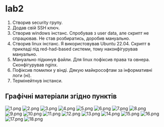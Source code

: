 # lab2
1. Створив security групу.
2. Додав свій SSH ключ.
3. Створив windows інстанс. Спробував з user data, але скрипт не спрацював. Не став розбиратись, доробив мануально.
4. Створив linux інстанс. Я використовував Ubuntu 22.04. Скрипт в прикладі під red-had-based системи, тому наконфігурував мануально.
5. Мануально підкинув файли. Для linux пофіксив права та овнера. Сконфігурував nginx.
6. Пофіксив помилки у вінді. Дякую майкрософтам за інформативні логи (ні).
7. Термінейтнув інстанси.

## Графічні матеріали згідно пунктів

![1.png](./img/1.png)
![2.png](./img/2.png)
![3.png](./img/3.png)
![4.png](./img/4.png)
![5.png](./img/5.png)
![6.png](./img/6.png)
![7.png](./img/7.png)
![8.png](./img/8.png)
![9.png](./img/9.png)
![10.png](./img/10.png)
![11.png](./img/11.png)
![12.png](./img/12.png)
![13.png](./img/13.png)
![14.png](./img/14.png)
![15.png](./img/15.png)
![16.png](./img/16.png)
![17.png](./img/17.png)
![18.png](./img/18.png)
